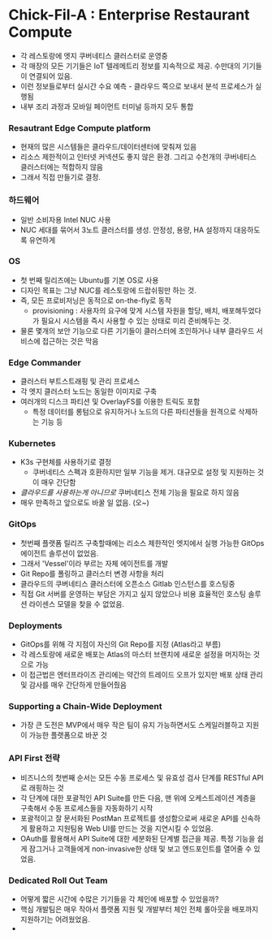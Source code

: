 
# Chick-Fil-A : Enterprise Restaurant Compute

- 각 레스토랑에 엣지 쿠버네티스 클러스터로 운영중
- 각 매장의 모든 기기들은 IoT 텔레메트리 정보를 지속적으로 제공. 수만대의 기기들이 연결되어 있음.
- 이런 정보들로부터 실시간 수요 예측 - 클라우드 쪽으로 보내서 분석 프로세스가 실행됨
- 내부 조리 과정과 모바일 페이먼트 터미널 등까지 모두 통합

### Resautrant Edge Compute platform

- 현재의 많은 시스템들은 클라우드/데이터센터에 맞춰져 있음
- 리소스 제한적이고 인터넷 커넥션도 좋지 않은 환경. 그리고 수천개의 쿠버네티스 클러스터에는 적합하지 않음
- 그래서 직접 만들기로 결정.

### 하드웨어

- 일반 소비자용 Intel NUC 사용
- NUC 세대를 묶어서 3노트 클러스터를 생성. 안정성, 용량, HA 설정까지 대응하도록 유연하게


### OS

- 첫 번째 릴리즈에는 Ubuntu를 기본 OS로 사용
- 디자인 목표는 그냥 NUC를 레스토랑에 드랍쉬핑만 하는 것. 
- 즉, 모든 프로비저닝은 동적으로 on-the-fly로 동작
  - provisioning : 사용자의 요구에 맞게 시스템 자원을 할당, 배치, 배포해두었다가 필요시 시스템을 즉시 사용할 수 있는 상태로 미리 준비해두는 것.
- 물론 몇개의 보안 기능으로 다른 기기들이 클러스터에 조인하거나 내부 클라우드 서비스에 접근하는 것은 막음


### Edge Commander

- 클러스터 부트스트래핑 및 관리 프로세스
- 각 엣지 클러스터 노드는 동일한 이미지로 구축
- 여러개의 디스크 파티션 및 OverlayFS를 이용한 트릭도 포함
  - 특정 데이터를 롱텀으로 유지하거나 노드의 다른 파티션들을 원격으로 삭제하는 기능 등


### Kubernetes

- K3s 구현체를 사용하기로 결정
  - 쿠버네티스 스펙과 호환하지만 일부 기능을 제거. 대규모로 설정 및 지원하는 것이 매우 간단함
- *클라우드를 사용하는게 아니므로* 쿠버네티스 전체 기능을 필요로 하지 않음
- 매우 만족하고 앞으로도 바꿀 일 없음. (오~)


### GitOps

- 첫번째 플랫폼 릴리즈 구축할때에는 리소스 제한적인 엣지에서 실행 가능한 GitOps 에이전트 솔루션이 없었음.
- 그래서 'Vessel'이라 부르는 자체 에이전트를 개발
- Git Repo를 폴링하고 클러스터 변경 사항을 처리
- 클라우드의 쿠버네티스 클러스터에 오픈소스 Gitlab 인스턴스를 호스팅중
- 직접 Git 서버를 운영하는 부담은 가지고 싶지 않았으나 비용 효율적인 호스팅 솔루션 라이센스 모델을 찾을 수 없었음.


### Deployments

- GitOps를 위해 각 지점이 자신의 Git Repo를 지정 (Atlas라고 부름)
- 각 레스토랑에 새로운 배포는 Atlas의 마스터 브랜치에 새로운 설정을 머지하는 것으로 가능
- 이 접근법은 엔터프라이즈 관리에는 약간의 트레이드 오프가 있지만 배포 상태 관리 및 감사를 매우 간단하게 만들어줬음

### Supporting a Chain-Wide Deployment

- 가장 큰 도전은 MVP에서 매우 작은 팀이 유지 가능하면서도 스케일러블하고 지원이 가능한 플랫폼으로 바꾼 것

### API First 전략

- 비즈니스의 첫번째 순서는 모든 수동 프로세스 및 유효성 검사 단계를 RESTful API로 래핑하는 것
- 각 단계에 대한 포괄적인 API Suite를 만든 다음, 맨 위에 오케스트레이션 계층을 구축해서 수동 프로세스들을 자동화하기 시작
- 포괄적이고 잘 문서화된 PostMan 프로젝트를 생성함으로써 새로운 API를 신속하게 활용하고 지원팀용 Web UI를 만드는 것을 지연시킬 수 있었음.
- OAuth를 활용해서 API Suite에 대한 세분화된 단계별 접근을 제공. 특정 기능을 쉽게 잠그거나 고객들에게 non-invasive한 상태 및 보고 엔드포인트를 열어줄 수 있었음.

### Dedicated Roll Out Team

- 어떻게 짧은 시간에 수많은 기기들을 각 체인에 배포할 수 있었을까?
- 핵심 개발팀은 매우 작아서 플랫폼 지원 및 개발부터 체인 전체 롤아웃을 배포까지 지원하기는 어려웠었음.
- 

